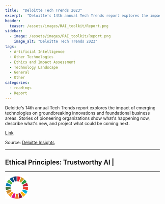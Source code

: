 ```yaml
---
title:  "Deloitte Tech Trends 2023"  
excerpt:  "Deloitte's 14th annual Tech Trends report explores the impact of emerging technologies on groundbreaking innovations and foundational business areas. Stories of pioneering organizations show what's happening now, describe what's new, and pr (...)"  
header:
  teaser: /assets/images/RAI_toolkit/Report.png
sidebar:
  - image: /assets/images/RAI_toolkit/Report.png
    image_alt: "Deloitte Tech Trends 2023"
tags:
  - Artificial Intelligence
  - Other Technologies
  - Ethics and Impact Assessment
  - Technology Landscape
  - General
  - Other
categories:
  - readings
  - Report
---
```

Deloitte's 14th annual Tech Trends report explores the impact of emerging technologies on groundbreaking innovations and foundational business areas. Stories of pioneering organizations show what's happening now, describe what's new, and project what could be coming next.

[Link](https://www2.deloitte.com/us/en/insights/focus/tech-trends.html?icid=learn_more_content_click)

Source: [Deloitte Insights](https://www2.deloitte.com/us/en/insights.html)

<hr>
<h2>Ethical Principles: Trustworthy AI | </h2>
<hr>

<img src="/assets/images/sdg/SDG_Wheel_WEB/SDG_Wheel_WEB.png" width="15%"/>
